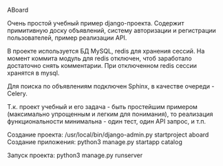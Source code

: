ABoard

Очень простой учебный пример django-проекта. Содержит примитивную доску объявлений,
систему авторизации и регистрации пользователей, пример реализации API.

В проекте используется БД MySQL, redis для хранения сессий. На момент
коммита модуль для redis отключен, чтоб заработало достаточно снять комментарии.
При отключенном redis сессии хранятся в mysql.

Для поиска по объявлениям подключен Sphinx, в качестве очереди - Celery.

Т.к. проект учебный и его задача - быть простейшим примером (максимально упрощенным 
и легким для понимания), то реализация
функциональности минимальна - один тест, один API запрос, и т.п.

Создание проекта: /usr/local/bin/django-admin.py startproject aboard
Создание приложения: python3 manage.py startapp catalog

Запуск проекта: python3 manage.py runserver






